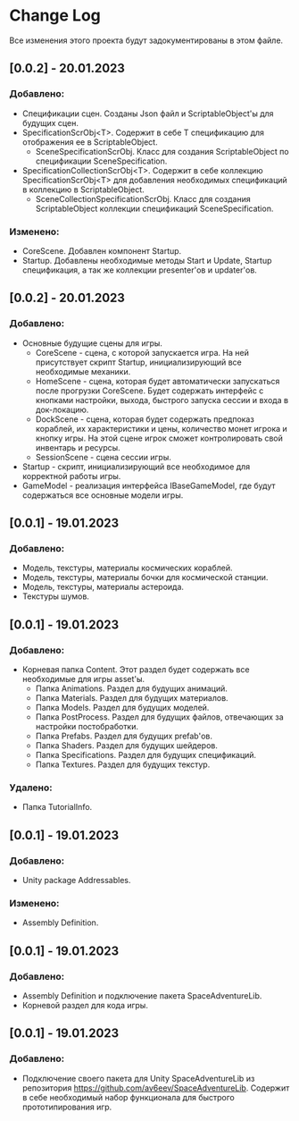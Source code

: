 # Change Log
Все изменения этого проекта будут задокументированы в этом файле.

## [0.0.2] - 20.01.2023
### Добавлено:
* Спецификации сцен. Созданы Json файл и ScriptableObject'ы для будущих сцен.
* SpecificationScrObj\<T>. Содержит в себе T спецификацию для отображения ее в ScriptableObject.
  * SceneSpecificationScrObj. Класс для создания ScriptableObject по спецификации SceneSpecification.
* SpecificationCollectionScrObj\<T>. Содержит в себе коллекцию SpecificationScrObj\<T> для добавления необходимых спецификаций в коллекцию в ScriptableObject.
  * SceneCollectionSpecificationScrObj. Класс для создания ScriptableObject коллекции спецификаций SceneSpecification.

### Изменено:
* CoreScene. Добавлен компонент Startup.
* Startup. Добавлены необходимые методы Start и Update, Startup спецификация, а так же коллекции presenter'ов и updater'ов. 

## [0.0.2] - 20.01.2023
### Добавлено:
* Основные будущие сцены для игры.
  * CoreScene - сцена, с которой запускается игра. На ней присутствует скрипт Startup, инициализирующий все необходимые механики.
  * HomeScene - сцена, которая будет автоматически запускаться после прогрузки CoreScene. Будет содержать интерфейс с кнопками настройки, выхода, быстрого запуска сессии и входа в док-локацию.
  * DockScene - сцена, которая будет содержать предпоказ кораблей, их характеристики и цены, количество монет игрока и кнопку игры. На этой сцене игрок сможет контролировать свой инвентарь и ресурсы.
  * SessionScene - сцена сессии игры.
* Startup - скрипт, инициализирующий все необходимое для корректной работы игры.
* GameModel - реализация интерфейса IBaseGameModel, где будут содержаться все основные модели игры.

## [0.0.1] - 19.01.2023
### Добавлено:
* Модель, текстуры, материалы космических кораблей.
* Модель, текстуры, материалы бочки для космической станции.
* Модель, текстуры, материалы астероида.
* Текстуры шумов.

## [0.0.1] - 19.01.2023
### Добавлено:
* Корневая папка Content. Этот раздел будет содержать все необходимые для игры asset'ы.
  * Папка Animations. Раздел для будущих анимаций.
  * Папка Materials. Раздел для будущих материалов.
  * Папка Models. Раздел для будущих моделей.
  * Папка PostProcess. Раздел для будущих файлов, отвечающих за настройки постобработки.
  * Папка Prefabs. Раздел для будущих prefab'ов.
  * Папка Shaders. Раздел для будущих шейдеров.
  * Папка Specifications. Раздел для будущих спецификаций.
  * Папка Textures. Раздел для будущих текстур.
### Удалено:
* Папка TutorialInfo.

## [0.0.1] - 19.01.2023
### Добавлено:
* Unity package Addressables.
### Изменено:
* Assembly Definition.

## [0.0.1] - 19.01.2023
### Добавлено:
* Assembly Definition и подключение пакета SpaceAdventureLib.
* Корневой раздел для кода игры.

## [0.0.1] - 19.01.2023
### Добавлено:
* Подключение своего пакета для Unity SpaceAdventureLib из репозитория https://github.com/av6eev/SpaceAdventureLib. Содержит в себе необходимый набор функционала для быстрого прототипирования игр.